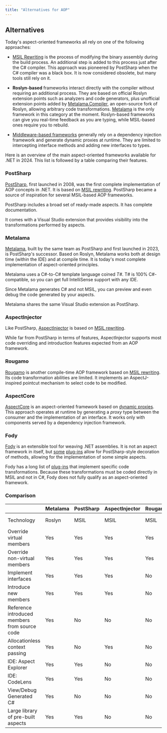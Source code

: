 ```yaml
---
title: "Alternatives for AOP"
---
```


## Alternatives

Today's aspect-oriented frameworks all rely on one of the following approaches:

* [MSIL Rewriting](msil-rewriting) is the process of modifying the binary assembly during the build process. An
  additional step is added to this process just after the C# compiler. This approach was pioneered by PostSharp when the
  C# compiler was a black box. It is now considered obsolete, but many tools still rely on it.

* **Roslyn-based** frameworks interact directly with the compiler without requiring an additional process. They are
  based on official Roslyn extension points such as analyzers and code generators, plus unofficial extension points
  added by [Metalama.Compiler](https://github.com/postsharp/Metalama.Compiler), an open-source fork of Roslyn, allowing
  arbitrary code transformations. [Metalama](/metalama) is the only framework in this category at the moment.
  Roslyn-based frameworks can give you real-time feedback as you are typing, while MSIL-based ones require you to
  rebuild.

* [Middleware-based frameworks](middleware) generally rely on a dependency injection framework and generate dynamic
  proxies at runtime. They are limited to intercepting interface methods and adding new interfaces to types.

Here is an overview of the main aspect-oriented frameworks available for .NET in 2024. This list is followed by a table
comparing their features.

### PostSharp

[PostSharp](/il), first launched in 2008, was the first complete implementation of AOP concepts in .NET. It is based
on [MSIL rewriting](msil-rewriting). PostSharp became a source of inspiration for several MSIL-based AOP frameworks.

PostSharp includes a broad set of ready-made aspects. It has complete documentation.

It comes with a Visual Studio extension that provides visibility into the transformations performed by aspects.

### Metalama

[Metalama](/metalama), built by the same team as PostSharp and first launched in 2023, is PostSharp's successor. Based
on Roslyn, Metalama works both at design time (within the IDE) and at compile time. It is today's most complete
implementation of aspect-oriented principles.

Metalama uses a C#-to-C# template language coined _T#_. T# is 100% C#-compatible, so you can get full IntelliSense
support with any IDE.

Since Metalama generates C# and not MSIL, you can preview and even debug the code generated by your aspects.

Metalama shares the same Visual Studio extension as PostSharp.

### AspectInjector

Like PostSharp, [AspectInjector](https://github.com/pamidur/aspect-injector) is based
on [MSIL rewriting](msil-rewriting).

While far from PostSharp in terms of features, AspectInjector supports most code overriding and introduction features
expected from an AOP framework.

### Rougamo

[Rougamo](https://github.com/inversionhourglass/Rougamo) is another compile-time AOP framework based
on [MSIL rewriting](msil-rewriting). Its code transformation abilities are limited. It implements an AspectJ-inspired
pointcut mechanism to select code to be modified.

### AspectCore

[AspectCore](https://github.com/dotnetcore/AspectCore-Framework) is an aspect-oriented framework based
on [dynamic proxies](middleware). This approach operates at runtime by generating a _proxy_ type between the consumer
and the implementation of an interface. It works only with components served by a dependency injection framework.

### Fody

[Fody](https://github.com/Fody/Fody) is an extensible tool for weaving .NET assemblies. It is not an aspect framework in
itself,
but [some](https://github.com/vescon/MethodBoundaryAspect.Fody) [plug-ins](https://github.com/Fody/MethodDecorator)
allow for PostSharp-style decoration of methods, allowing for the implementation of some simple aspects.

Fody has a long list of [plug-ins](https://github.com/Fody/Home/blob/master/pages/addins.md) that implement specific
code transformations. Because these transformations must be coded directly in MSIL and not in C#, Fody does not fully
qualify as an aspect-oriented framework.

### Comparison

|                                               | Metalama | PostSharp | AspectInjector | Rougamo | AspectCore      |
|-----------------------------------------------|----------|-----------|----------------|---------|-----------------|
| Technology                                    | Roslyn   | MSIL      | MSIL           | MSIL    | Dynamic Proxies |
| Override virtual members                      | Yes      | Yes       | Yes            | Yes     | Yes             |
| Override non-virtual members                  | Yes      | Yes       | Yes            | Yes     | No              |
| Implement interfaces                          | Yes      | Yes       | Yes            | No      | Yes             |
| Introduce new members                         | Yes      | Yes       | Yes            | No      | No              |
| Reference introduced members from source code | Yes      | No        | No             | No      | No              |
| Allocationless context passing                | Yes      | No        | Yes            | No      | No              |
| IDE: Aspect Explorer                          | Yes      | Yes       | No             | No      | No              |
| IDE: CodeLens                                 | Yes      | Yes       | No             | No      | No              |
| View/Debug Generated C#                       | Yes      | No        | No             | No      | No              |
| Large library of pre-built aspects            | Yes      | Yes       | No             | No      | No              |
